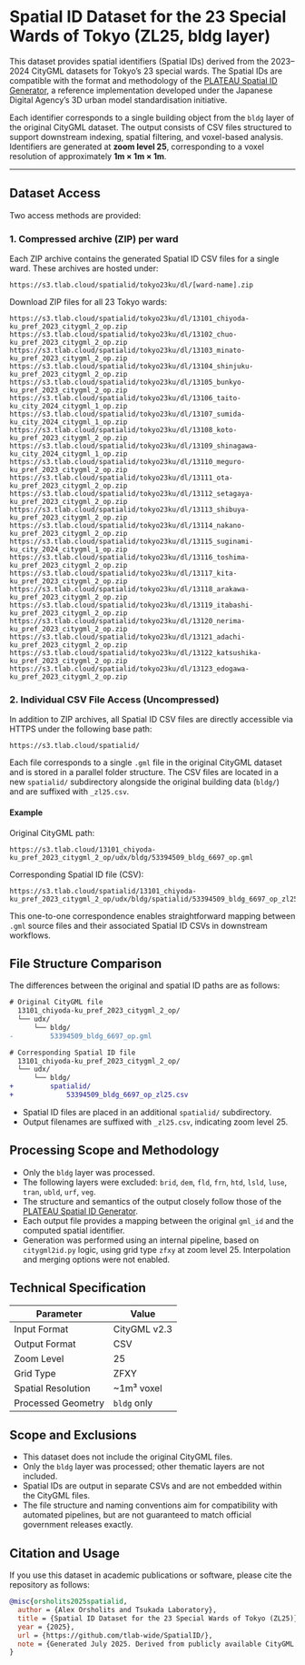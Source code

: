 # Spatial ID Dataset for the 23 Special Wards of Tokyo (ZL25, bldg layer)

This dataset provides spatial identifiers (Spatial IDs) derived from the 2023–2024 CityGML datasets for Tokyo’s 23 special wards. The Spatial IDs are compatible with the format and methodology of the [PLATEAU Spatial ID Generator](https://github.com/Project-PLATEAU/PLATEAU-generator-for-spatialid), a reference implementation developed under the Japanese Digital Agency’s 3D urban model standardisation initiative.

Each identifier corresponds to a single building object from the `bldg` layer of the original CityGML dataset. The output consists of CSV files structured to support downstream indexing, spatial filtering, and voxel-based analysis. Identifiers are generated at **zoom level 25**, corresponding to a voxel resolution of approximately **1m × 1m × 1m**.

---

## Dataset Access

Two access methods are provided:

### 1. Compressed archive (ZIP) per ward

Each ZIP archive contains the generated Spatial ID CSV files for a single ward. These archives are hosted under:

```text
https://s3.tlab.cloud/spatialid/tokyo23ku/dl/[ward-name].zip
```

Download ZIP files for all 23 Tokyo wards:

```text
https://s3.tlab.cloud/spatialid/tokyo23ku/dl/13101_chiyoda-ku_pref_2023_citygml_2_op.zip
https://s3.tlab.cloud/spatialid/tokyo23ku/dl/13102_chuo-ku_pref_2023_citygml_2_op.zip
https://s3.tlab.cloud/spatialid/tokyo23ku/dl/13103_minato-ku_pref_2023_citygml_2_op.zip
https://s3.tlab.cloud/spatialid/tokyo23ku/dl/13104_shinjuku-ku_pref_2023_citygml_2_op.zip
https://s3.tlab.cloud/spatialid/tokyo23ku/dl/13105_bunkyo-ku_pref_2023_citygml_2_op.zip
https://s3.tlab.cloud/spatialid/tokyo23ku/dl/13106_taito-ku_city_2024_citygml_1_op.zip
https://s3.tlab.cloud/spatialid/tokyo23ku/dl/13107_sumida-ku_city_2024_citygml_1_op.zip
https://s3.tlab.cloud/spatialid/tokyo23ku/dl/13108_koto-ku_pref_2023_citygml_2_op.zip
https://s3.tlab.cloud/spatialid/tokyo23ku/dl/13109_shinagawa-ku_city_2024_citygml_1_op.zip
https://s3.tlab.cloud/spatialid/tokyo23ku/dl/13110_meguro-ku_pref_2023_citygml_2_op.zip
https://s3.tlab.cloud/spatialid/tokyo23ku/dl/13111_ota-ku_pref_2023_citygml_2_op.zip
https://s3.tlab.cloud/spatialid/tokyo23ku/dl/13112_setagaya-ku_pref_2023_citygml_2_op.zip
https://s3.tlab.cloud/spatialid/tokyo23ku/dl/13113_shibuya-ku_pref_2023_citygml_2_op.zip
https://s3.tlab.cloud/spatialid/tokyo23ku/dl/13114_nakano-ku_pref_2023_citygml_2_op.zip
https://s3.tlab.cloud/spatialid/tokyo23ku/dl/13115_suginami-ku_city_2024_citygml_1_op.zip
https://s3.tlab.cloud/spatialid/tokyo23ku/dl/13116_toshima-ku_pref_2023_citygml_2_op.zip
https://s3.tlab.cloud/spatialid/tokyo23ku/dl/13117_kita-ku_pref_2023_citygml_2_op.zip
https://s3.tlab.cloud/spatialid/tokyo23ku/dl/13118_arakawa-ku_pref_2023_citygml_2_op.zip
https://s3.tlab.cloud/spatialid/tokyo23ku/dl/13119_itabashi-ku_pref_2023_citygml_2_op.zip
https://s3.tlab.cloud/spatialid/tokyo23ku/dl/13120_nerima-ku_pref_2023_citygml_2_op.zip
https://s3.tlab.cloud/spatialid/tokyo23ku/dl/13121_adachi-ku_pref_2023_citygml_2_op.zip
https://s3.tlab.cloud/spatialid/tokyo23ku/dl/13122_katsushika-ku_pref_2023_citygml_2_op.zip
https://s3.tlab.cloud/spatialid/tokyo23ku/dl/13123_edogawa-ku_pref_2023_citygml_2_op.zip
```

### 2. Individual CSV File Access (Uncompressed)

In addition to ZIP archives, all Spatial ID CSV files are directly accessible via HTTPS under the following base path:

```
https://s3.tlab.cloud/spatialid/
```

Each file corresponds to a single `.gml` file in the original CityGML dataset and is stored in a parallel folder structure. The CSV files are located in a new `spatialid/` subdirectory alongside the original building data (`bldg/`) and are suffixed with `_zl25.csv`.

#### Example

Original CityGML path:

```
https://s3.tlab.cloud/13101_chiyoda-ku_pref_2023_citygml_2_op/udx/bldg/53394509_bldg_6697_op.gml
```

Corresponding Spatial ID file (CSV):

```
https://s3.tlab.cloud/spatialid/13101_chiyoda-ku_pref_2023_citygml_2_op/udx/bldg/spatialid/53394509_bldg_6697_op_zl25.csv
```

This one-to-one correspondence enables straightforward mapping between `.gml` source files and their associated Spatial ID CSVs in downstream workflows.


## File Structure Comparison

The differences between the original and spatial ID paths are as follows:

```diff
# Original CityGML file
  13101_chiyoda-ku_pref_2023_citygml_2_op/
  └── udx/
      └── bldg/
-         53394509_bldg_6697_op.gml

# Corresponding Spatial ID file
  13101_chiyoda-ku_pref_2023_citygml_2_op/
  └── udx/
      └── bldg/
+         spatialid/
+             53394509_bldg_6697_op_zl25.csv
```



- Spatial ID files are placed in an additional `spatialid/` subdirectory.
- Output filenames are suffixed with `_zl25.csv`, indicating zoom level 25.



## Processing Scope and Methodology

- Only the `bldg` layer was processed.
- The following layers were excluded: `brid`, `dem`, `fld`, `frn`, `htd`, `lsld`, `luse`, `tran`, `ubld`, `urf`, `veg`.
- The structure and semantics of the output closely follow those of the [PLATEAU Spatial ID Generator](https://github.com/Project-PLATEAU/PLATEAU-generator-for-spatialid).
- Each output file provides a mapping between the original `gml_id` and the computed spatial identifier.
- Generation was performed using an internal pipeline, based on `citygml2id.py` logic, using grid type `zfxy` at zoom level 25. Interpolation and merging options were not enabled.



## Technical Specification

| Parameter            | Value        |
|----------------------|--------------|
| Input Format         | CityGML v2.3 |
| Output Format        | CSV          |
| Zoom Level           | 25           |
| Grid Type            | ZFXY         |
| Spatial Resolution   | ~1m³ voxel   |
| Processed Geometry   | `bldg` only  |



## Scope and Exclusions

- This dataset does not include the original CityGML files.
- Only the `bldg` layer was processed; other thematic layers are not included.
- Spatial IDs are output in separate CSVs and are not embedded within the CityGML files.
- The file structure and naming conventions aim for compatibility with automated pipelines, but are not guaranteed to match official government releases exactly.



## Citation and Usage

If you use this dataset in academic publications or software, please cite the repository as follows:

```bibtex
@misc{orsholits2025spatialid, 
  author = {Alex Orsholits and Tsukada Laboratory},
  title = {Spatial ID Dataset for the 23 Special Wards of Tokyo (ZL25)},
  year = {2025}, 
  url = {https://github.com/tlab-wide/SpatialID/},
  note = {Generated July 2025. Derived from publicly available CityGML data from the Project PLATEAU dataset.} 
}
```
